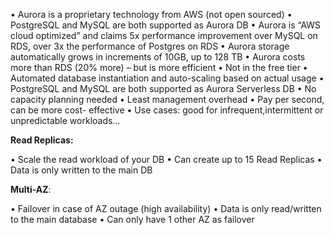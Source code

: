 • Aurora is a proprietary technology from AWS (not open sourced)
• PostgreSQL and MySQL are both supported as Aurora DB
• Aurora is “AWS cloud optimized” and claims 5x performance improvement over MySQL on RDS, over 3x the performance of Postgres on RDS
• Aurora storage automatically grows in increments of 10GB, up to 128 TB
• Aurora costs more than RDS (20% more) – but is more efficient
• Not in the free tier
• Automated database instantiation and auto-scaling based on actual usage
• PostgreSQL and MySQL are both supported as Aurora Serverless DB
• No capacity planning needed
• Least management overhead
• Pay per second, can be more cost- effective
• Use cases: good for infrequent,intermittent or unpredictable workloads…

**Read Replicas:**

• Scale the read workload of your DB
• Can create up to 15 Read Replicas
• Data is only written to the main DB

**Multi-AZ**:

• Failover in case of AZ outage (high availability)
• Data is only read/written to the main database
• Can only have 1 other AZ as failover